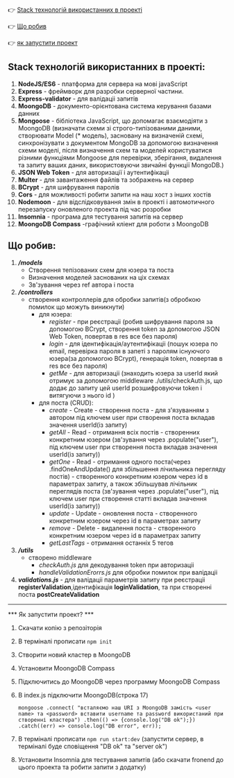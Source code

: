 :point_right: [Stack технологій використанних в проекті](#stack)

:point_right: [Що робив](#to-do)

:point_right: [як запустити проект](#start)

## <a id="stack">Stack технологій використанних в проекті:</a>

1. **NodeJS/ES6** - платформа для сервера на мові javaScript
2. **Express** - фреймворк для разробки серверної частини.
3. **Еxpress-validator** - для валідаціі запитів
4. **MoongoDB** - документо-орієнтована система керування базами данних
5. **Mongoose** - бібліотека JavaScript, що допомагає взаємодіяти з MoongoDB (визначати схеми зі строго-типізованими даними, створювати Model (* модель), засновану на визначеній схемі,
синхронізувати з документом MongoDB за допомогою визначення схеми моделі, після визначення схем та моделей користуватися різними функціями Mongoose для перевірки, зберігання,
видалення та запиту ваших даних, використовуючи звичайні функції MongoDB.) 
7. **JSON Web Token** - для авторизації і аутентифікаціі
8. **Multer** - для завантаження файлів та зображень на сервер
9. **BCrypt** - для шифрування паролів
10. **Cors** - для можливості робити запити на наш хост з інших хостів 
11. **Nodemoon** - для відслідковування змін в проекті і автомотичного перезапуску оновленого проекта під час розробки
12. **Insomnia** - програма для тестування запитів на сервер
13. **MoongoDB Compass** -графічний кліент для роботи з MoongoDB

## <a id="to-do">Що робив:</a>

1. ***/models***
   -  Створення тепізованих схем для юзера та поста
   -  Визначення моделей заснованих на ціх схемах
   -  Зв'зування через ref автора і поста
2. ***/controllers***
   - створення контроллерів для обробки запитів(з обробкою помилок що можуть виникнути)
      - для юзера:
          - *register* - при реєстраціі (робив шифрування пароля за допомогою BCrypt, створення token за допомогою JSON Web Token, повертав в res все без пароля)
          - *login* - для ідентифікація/аутентифікаціі (пошук юзера по email, перевірка пароля в запеті з паролям існуючого юзера(за допомогою BCrypt), генерація token, повертав в res все без пароля)
          - *getMe* - для авторизаціі (знаходить юзера за userId який отримує за допомогою middleware ./utils/checkAuth.js, що додає до запиту цей userId розшифровуючи token і витягуючи з нього id )
      - для поста (CRUD):
          - *create* - Create - створення поста - для з'язуванням з автором  під ключем user при створення поста вкладав значення userId(із запиту)
          - *getAll* - Read - отримання всіх постів - створенних конкретним юзером (зв'зування через .populate("user"), під ключем user при створення поста вкладав значення userId(із запиту))
          - *getOne* - Read - отримання одного поста(через .findOneAndUpdate() для збільшення лічильника перегляду постів) - створенного конкретним юзером через id  в параметрах запиту, а також збільшував лічільник переглядів поста (зв'зування через .populate("user"), під ключем user при створення статті вкладав значення userId(із запиту)) 
          - *update* - Update - оновлення поста - створенного конкретним юзером через id  в параметрах запиту
          - *remove* - Delete - видалення поста - створенного конкретним юзером через id  в параметрах запиту
          - *getLastTags* - отримання останніх 5 тегов
3. ***/utils***
   - створено middleware
        - *checkAuth.js* для декодування token при авторизаціі
        - *handleValidationErorrs.js* для обробки помилок при валідаціі
4. ***validations.js*** - для валідаціі параметрів запиту при реєстраціі **registerValidation**,ідентифікація **loginValidation**, та при створенні поста **postCreateValidation**

---------------------------------------------------------------------------------
*** <a id="start">Як запустити проект?</a> ***

1. Скачати копію з репозіторія
2. В терміналі прописати `npm init`
3. Створити новий кластер в MoongoDB
4. Установити  MoongoDB Compass
5. Підключитись до MoongoDB через программу MoongoDB Compass
6. В index.js підключити MoongoDB(строка 17)
   
   `
  mongoose
   .connect(
     "всталяємо наш URI з MoongoDB замість <user name> та <password> вставити username та password використаний при створенні кластера")
   .then(() => {console.log("DB ok");})
   .catch((err) => console.log("DB error", err));
`
8. В терміналі прописати `npm run start:dev` (запустити сервер, в терміналі буде сповіщення "DB ok" та "server ok")
9. Установити Insomnia для тестування запитів (або скачати fronend до цього проекта та робити запити з додатку)


